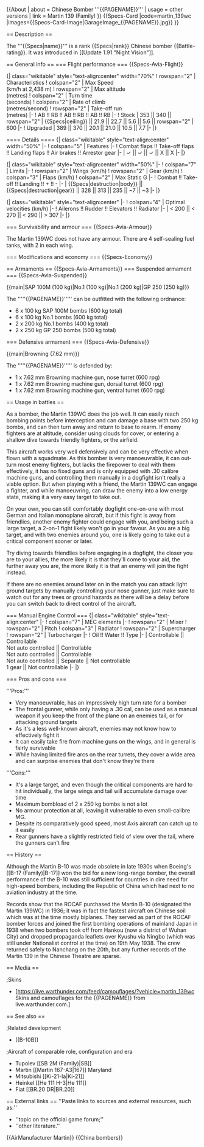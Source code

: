 {{About
| about = Chinese Bomber '''{{PAGENAME}}'''
| usage = other versions
| link = Martin 139 (Family)
}}
{{Specs-Card
|code=martin_139wc
|images={{Specs-Card-Image|GarageImage_{{PAGENAME}}.jpg}}
}}

== Description ==

<!-- ''In the description, the first part should be about the history of and the creation and combat usage of the aircraft, as well as its key features. In the second part, tell the reader about the aircraft in the game. Insert a screenshot of the vehicle, so that if the novice player does not remember the vehicle by name, he will immediately understand what kind of vehicle the article is talking about.'' -->

The '''{{Specs|name}}''' is a rank {{Specs|rank}} Chinese bomber {{Battle-rating}}. It was introduced in [[Update 1.91 "Night Vision"]].

== General info ==
=== Flight performance ===
{{Specs-Avia-Flight}}

<!-- ''Describe how the aircraft behaves in the air. Speed, manoeuvrability, acceleration and allowable loads - these are the most important characteristics of the vehicle.'' -->

{| class="wikitable" style="text-align:center" width="70%"
! rowspan="2" | Characteristics
! colspan="2" | Max Speed<br>(km/h at 2,438 m)
! rowspan="2" | Max altitude<br>(metres)
! colspan="2" | Turn time<br>(seconds)
! colspan="2" | Rate of climb<br>(metres/second)
! rowspan="2" | Take-off run<br>(metres)
|-
! AB !! RB !! AB !! RB !! AB !! RB
|-
! Stock
| 353 || 340 || rowspan="2" | {{Specs|ceiling}} || 21.9 || 22.7 || 5.6 || 5.6 || rowspan="2" | 600
|-
! Upgraded
| 389 || 370 || 20.1 || 21.0 || 10.5 || 7.7
|-
|}

==== Details ====
{| class="wikitable" style="text-align:center" width="50%"
|-
! colspan="5" | Features
|-
! Combat flaps !! Take-off flaps !! Landing flaps !! Air brakes !! Arrestor gear
|-
| ✓ || ✓ || ✓ || X || X <!-- ✓ -->
|-
|}

{| class="wikitable" style="text-align:center" width="50%"
|-
! colspan="7" | Limits
|-
! rowspan="2" | Wings (km/h)
! rowspan="2" | Gear (km/h)
! colspan="3" | Flaps (km/h)
! colspan="2" | Max Static G
|-
! Combat !! Take-off !! Landing !! + !! -
|-
| {{Specs|destruction|body}} || {{Specs|destruction|gear}} || 328 || 313 || 235 || ~7 || ~3
|-
|}

{| class="wikitable" style="text-align:center"
|-
! colspan="4" | Optimal velocities (km/h)
|-
! Ailerons !! Rudder !! Elevators !! Radiator
|-
| < 200 || < 270 || < 290 || > 307
|-
|}

=== Survivability and armour ===
{{Specs-Avia-Armour}}

<!-- ''Examine the survivability of the aircraft. Note how vulnerable the structure is and how secure the pilot is, whether the fuel tanks are armoured, etc. Describe the armour, if there is any, and also mention the vulnerability of other critical aircraft systems.'' -->

The Martin 139WC does not have any armour. There are 4 self-sealing fuel tanks, with 2 in each wing.

=== Modifications and economy ===
{{Specs-Economy}}

== Armaments ==
{{Specs-Avia-Armaments}}
=== Suspended armament ===
{{Specs-Avia-Suspended}}

<!-- ''Describe the aircraft's suspended armament: additional cannons under the wings, bombs, rockets and torpedoes. This section is especially important for bombers and attackers. If there is no suspended weaponry remove this subsection.'' -->

{{main|SAP 100M (100 kg)|No.1 (100 kg)|No.1 (200 kg)|GP 250 (250 kg)}}

The '''''{{PAGENAME}}''''' can be outfitted with the following ordnance:

- 6 x 100 kg SAP 100M bombs (600 kg total)
- 6 x 100 kg No.1 bombs (600 kg total)
- 2 x 200 kg No.1 bombs (400 kg total)
- 2 x 250 kg GP 250 bombs (500 kg total)

=== Defensive armament ===
{{Specs-Avia-Defensive}}

<!-- ''Defensive armament with turret machine guns or cannons, crewed by gunners. Examine the number of gunners and what belts or drums are better to use. If defensive weaponry is not available, remove this subsection.'' -->

{{main|Browning (7.62 mm)}}

The '''''{{PAGENAME}}''''' is defended by:

- 1 x 7.62 mm Browning machine gun, nose turret (600 rpg)
- 1 x 7.62 mm Browning machine gun, dorsal turret (600 rpg)
- 1 x 7.62 mm Browning machine gun, ventral turret (600 rpg)

== Usage in battles ==

<!-- ''Describe the tactics of playing in the aircraft, the features of using aircraft in a team and advice on tactics. Refrain from creating a "guide" - do not impose a single point of view, but instead, give the reader food for thought. Examine the most dangerous enemies and give recommendations on fighting them. If necessary, note the specifics of the game in different modes (AB, RB, SB).'' -->

As a bomber, the Martin 139WC does the job well. It can easily reach bombing points before interception and can damage a base with two 250 kg bombs, and can then turn away and return to base to rearm. If enemy fighters are at altitude, consider using clouds for cover, or entering a shallow dive towards friendly fighters, or the airfield.

This aircraft works very well defensively and can be very effective when flown with a squadmate. As this bomber is very manoeuvrable, it can out-turn most enemy fighters, but lacks the firepower to deal with them effectively, it has no fixed guns and is only equipped with .30 calibre machine guns, and controlling them manually in a dogfight isn't really a viable option. But when playing with a friend, the Martin 139WC can engage a fighter, and while manoeuvring, can draw the enemy into a low energy state, making it a very easy target to take out.

On your own, you can still comfortably dogfight one-on-one with most German and Italian monoplane aircraft, but if this fight is away from friendlies, another enemy fighter could engage with you, and being such a large target, a 2-on-1 fight likely won't go in your favour. As you are a big target, and with two enemies around you, one is likely going to take out a critical component sooner or later.

Try diving towards friendlies before engaging in a dogfight, the closer you are to your allies, the more likely it is that they'll come to your aid, the further away you are, the more likely it is that an enemy will join the fight instead.

If there are no enemies around later on in the match you can attack light ground targets by manually controlling your nose gunner, just make sure to watch out for any trees or ground hazards as there will be a delay before you can switch back to direct control of the aircraft.

=== Manual Engine Control ===
{| class="wikitable" style="text-align:center"
|-
! colspan="7" | MEC elements
|-
! rowspan="2" | Mixer
! rowspan="2" | Pitch
! colspan="3" | Radiator
! rowspan="2" | Supercharger
! rowspan="2" | Turbocharger
|-
! Oil !! Water !! Type
|-
| Controllable || Controllable<br>Not auto controlled || Controllable<br>Not auto controlled || Controllable<br>Not auto controlled || Separate || Not controllable<br>1 gear || Not controllable
|-
|}

=== Pros and cons ===

<!-- ''Summarise and briefly evaluate the vehicle in terms of its characteristics and combat effectiveness. Mark its pros and cons in the bulleted list. Try not to use more than 6 points for each of the characteristics. Avoid using categorical definitions such as "bad", "good" and the like - use substitutions with softer forms such as "inadequate" and "effective".'' -->

'''Pros:'''

- Very manoeuvrable, has an impressively high turn rate for a bomber
- The frontal gunner, while only having a .30 cal, can be used as a manual weapon if you keep the front of the plane on an enemies tail, or for attacking ground targets
- As it's a less well-known aircraft, enemies may not know how to effectively fight it
- It can easily take fire from machine guns on the wings, and in general is fairly survivable
- While having limited fire arcs on the rear turrets, they cover a wide area and can surprise enemies that don't know they're there

'''Cons:'''

- It's a large target, and even though the critical components are hard to hit individually, the large wings and tail will accumulate damage over time
- Maximum bombload of 2 x 250 kg bombs is not a lot
- No armour protection at all, leaving it vulnerable to even small-calibre MG.
- Despite its comparatively good speed, most Axis aircraft can catch up to it easily
- Rear gunners have a slightly restricted field of view over the tail, where the gunners can't fire

== History ==

<!-- ''Describe the history of the creation and combat usage of the aircraft in more detail than in the introduction. If the historical reference turns out to be too long, take it to a separate article, taking a link to the article about the vehicle and adding a block "/History" (example: <nowiki>https://wiki.warthunder.com/(Vehicle-name)/History</nowiki>) and add a link to it here using the <code>main</code> template. Be sure to reference text and sources by using <code><nowiki><ref></ref></nowiki></code>, as well as adding them at the end of the article with <code><nowiki><references /></nowiki></code>. This section may also include the vehicle's dev blog entry (if applicable) and the in-game encyclopedia description (under <code><nowiki>=== In-game description ===</nowiki></code>, also if applicable).'' -->

Although the Martin B-10 was made obsolete in late 1930s when Boeing's [[B-17 (Family)|B-17]] won the bid for a new long-range bomber, the overall performance of the B-10 was still sufficient for countries in dire need for high-speed bombers, including the Republic of China which had next to no aviation industry at the time.

Records show that the ROCAF purchased the Martin B-10 (designated the Martin 139WC) in 1936; it was in fact the fastest aircraft on Chinese soil which was at the time mostly biplanes. They served as part of the ROCAF bomber forces and joined the first bombing operations of mainland Japan in 1938 when two bombers took off from Hankou (now a district of Wuhan City) and dropped propaganda leaflets over Kyushu via Ningbo (which was still under Nationalist control at the time) on 19th May 1938. The crew returned safely to Nanchang on the 20th, but any further records of the Martin 139 in the Chinese Theatre are sparse.

== Media ==

<!-- ''Excellent additions to the article would be video guides, screenshots from the game, and photos.'' -->

;Skins

- [https://live.warthunder.com/feed/camouflages/?vehicle=martin_139wc Skins and camouflages for the {{PAGENAME}} from live.warthunder.com.]

== See also ==

<!-- ''Links to the articles on the War Thunder Wiki that you think will be useful for the reader, for example:''
* ''reference to the series of the aircraft;''
* ''links to approximate analogues of other nations and research trees.'' -->

;Related development

- [[B-10B]]

;Aircraft of comparable role, configuration and era

- Tupolev [[SB 2M (Family)|SB]]
- Martin [[Martin 167-A3|167]] Maryland
- Mitsubishi [[Ki-21-Ia|Ki-21]]
- Heinkel [[He 111 H-3|He 111]]
- Fiat [[BR.20 DR|BR.20]]

== External links ==
''Paste links to sources and external resources, such as:''

- ''topic on the official game forum;''
- ''other literature.''

{{AirManufacturer Martin}}
{{China bombers}}
